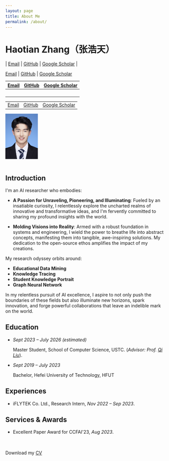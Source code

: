 ```yaml
---
layout: page
title: About Me
permalink: /about/
---
```


# Haotian Zhang<span class="text-2xl">（张浩天）</span>

| [Email](mailto:sosweetzhang@mail.ustc.edu.cn) | [GitHub](https://github.com/sosweetzhang/) | [Google Scholar](https://scholar.google.com/citations?hl=zh-CN&user=N3V-QjAAAAAJ) |

[Email](sosweetzhang@mail.ustc.edu.cn) | [GitHub](https://github.com/sosweetzhang/) | [Google Scholar](https://scholar.google.com/citations?hl=zh-CN&user=N3V-QjAAAAAJ)


| [Email](mailto:sosweetzhang@mail.ustc.edu.cn) | [GitHub](https://github.com/sosweetzhang/) | [Google Scholar](https://scholar.google.com/citations?hl=zh-CN&user=N3V-QjAAAAAJ) |
| --- | --- | --- |
| &nbsp; | &nbsp; | &nbsp; |


<table style="border-collapse: collapse;">
  <tr>
    <td style="border: none; text-align: left;"><a href="mailto:sosweetzhang@mail.ustc.edu.cn">Email</a></td>
    <td style="border: none; text-align: left;"><a href="https://github.com/sosweetzhang/">GitHub</a></td>
    <td style="border: none; text-align: left;"><a href="https://scholar.google.com/citations?hl=zh-CN&user=N3V-QjAAAAAJ">Google Scholar</a></td>
  </tr>
</table>


<div style="text-align: left;">
    <img src="/profile.jpg" alt="Zhang Haotian pic" style="width: 20%; display: block; margin-left: 0; margin-right: auto;" />
</div>

<br>

## Introduction

I'm an AI researcher who embodies:

- **A Passion for Unraveling, Pioneering, and Illuminating**: Fueled by an insatiable curiosity, I relentlessly explore the uncharted realms of innovative and transformative ideas, and I'm fervently committed to sharing my profound insights with the world.

- **Molding Visions into Reality**: Armed with a robust foundation in systems and engineering, I wield the power to breathe life into abstract concepts, manifesting them into tangible, awe-inspiring solutions. My dedication to the open-source ethos amplifies the impact of my creations.

My research odyssey orbits around:
- **Educational Data Mining**
- **Knowledge Tracing**
- **Student Knowledge Portrait**
- **Graph Neural Network**

In my relentless pursuit of AI excellence, I aspire to not only push the boundaries of these fields but also illuminate new horizons, spark innovation, and forge powerful collaborations that leave an indelible mark on the world.

## Education

- _Sept 2023 – July 2026 (estimated)_

  Master Student, School of Computer Science, USTC. (_Advisor: Prof. [Qi Liu](http://staff.ustc.edu.cn/~qiliuql/)_).

- _Sept 2019 – July 2023_

  Bachelor, Hefei University of Technology, HFUT

## Experiences

- iFLYTEK Co. Ltd., Research Intern, _Nov 2022 – Sep 2023_.


## Services & Awards

- Excellent Paper Award for CCFAI'23, _Aug 2023_.



<br>
<br>
Download my <a href="https://github.com/sosweetzhang/sosweetzhang.github.io/blob/main/profile.jpg" download="Zhang Haotian">CV</a><br>
<br>
